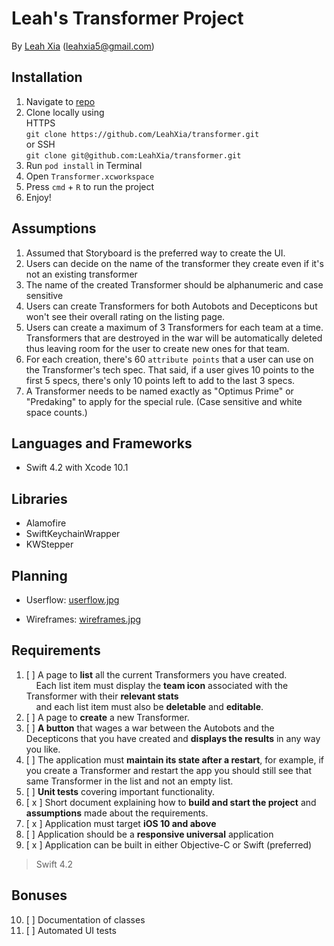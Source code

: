# Leah's Transformer Project

By [Leah Xia](http://leahxia.com) ([leahxia5@gmail.com](mailto:leahxia5@gmail.com))

## Installation
1. Navigate to [repo](https://github.com/LeahXia/transformer) 
2. Clone locally using <br/>
HTTPS<br/>
`git clone https://github.com/LeahXia/transformer.git`<br/>
or SSH<br/>
`git clone git@github.com:LeahXia/transformer.git`<br/>
3.  Run `pod install` in Terminal
4. Open `Transformer.xcworkspace`
5. Press `cmd` + `R` to run the project
6. Enjoy!

## Assumptions
1. Assumed that Storyboard is the preferred way to create the UI.
2. Users can decide on the name of the transformer they create even if it's not an existing transformer
3. The name of the created Transformer should be alphanumeric and case sensitive
4. Users can create Transformers for both Autobots and Decepticons but won't see their overall rating on the listing page.
5. Users can create a maximum of 3 Transformers for each team at a time. Transformers that are destroyed in the war will be automatically deleted thus leaving room for the user to create new ones for that team.
6. For each creation, there's 60 `attribute points` that a user can use on the Transformer's tech spec. That said, if a user gives 10 points to the first 5 specs, there's only 10 points left to add to the last 3 specs.
7. A Transformer needs to be named exactly as "Optimus Prime" or "Predaking" to apply for the special rule. (Case sensitive and white space counts.)


## Languages and Frameworks
- Swift 4.2 with Xcode 10.1

## Libraries
- Alamofire
- SwiftKeychainWrapper
- KWStepper

## Planning
- Userflow: [userflow.jpg](./planning/userflow.jpg)

- Wireframes: [wireframes.jpg](./planning/wireframes.jpg)

## Requirements
1. [  ] A page to <strong>list</strong> all the current Transformers you have created. <br/>
&nbsp;&nbsp;&nbsp;&nbsp;Each list item must display the <strong>team icon</strong> associated with the Transformer with their <strong>relevant stats</strong> <br/>
&nbsp;&nbsp;&nbsp;&nbsp;and each list item must also be <strong>deletable</strong> and <strong>editable</strong>.
2. [  ] A page to <strong>create</strong> a new Transformer.
3. [  ] <strong>A button</strong> that wages a war between the Autobots and the Decepticons that you have
created and <strong>displays the results</strong> in any way you like. 
4. [  ] The application must <strong>maintain its state after a restart</strong>, for example, if you create a
Transformer and restart the app you should still see that same Transformer in the list and
not an empty list.
5. [  ] <strong>Unit tests</strong> covering important functionality.
6. [ x ] Short document explaining how to <strong>build and start the project</strong> and <strong>assumptions</strong> made about the
requirements.
7. [ x ] Application must target <strong>iOS 10 and above</strong>
8. [  ] Application should be a <strong>responsive universal</strong> application
9. [ x ] Application can be built in either Objective-C or Swift (preferred)<br/>
>Swift 4.2

## Bonuses
10. [  ] Documentation of classes
11. [  ] Automated UI tests
